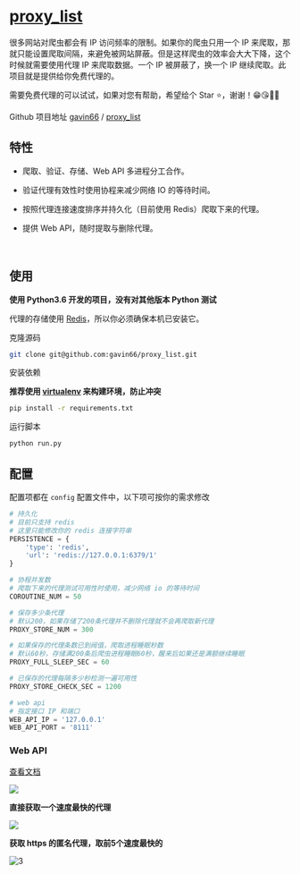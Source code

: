 # [proxy_list](https://github.com/gavin66/proxy_list)
很多网站对爬虫都会有 IP 访问频率的限制。如果你的爬虫只用一个 IP 来爬取，那就只能设置爬取间隔，来避免被网站屏蔽。但是这样爬虫的效率会大大下降，这个时候就需要使用代理 IP 来爬取数据。一个 IP 被屏蔽了，换一个 IP 继续爬取。此项目就是提供给你免费代理的。

需要免费代理的可以试试，如果对您有帮助，希望给个 Star ⭐，谢谢！😁😘🎁🎉

Github 项目地址 [gavin66](https://github.com/gavin66) / [proxy_list](https://github.com/gavin66/proxy_list)


## 特性

* 爬取、验证、存储、Web API 多进程分工合作。

* 验证代理有效性时使用协程来减少网络 IO 的等待时间。

* 按照代理连接速度排序并持久化（目前使用 Redis）爬取下来的代理。

* 提供 Web API，随时提取与删除代理。

  ​

## 使用

**使用 Python3.6 开发的项目，没有对其他版本 Python 测试**

代理的存储使用 [Redis](https://redis.io/)，所以你必须确保本机已安装它。



克隆源码

```sh
git clone git@github.com:gavin66/proxy_list.git
```

安装依赖

**推荐使用 [virtualenv](https://virtualenv.pypa.io/en/stable/) 来构建环境，防止冲突**

```sh
pip install -r requirements.txt
```

运行脚本

```sh
python run.py
```



## 配置

配置项都在 `config` 配置文件中，以下项可按你的需求修改

```python
# 持久化
# 目前只支持 redis
# 这里只能修改你的 redis 连接字符串
PERSISTENCE = {
    'type': 'redis',
    'url': 'redis://127.0.0.1:6379/1'
}

# 协程并发数
# 爬取下来的代理测试可用性时使用，减少网络 io 的等待时间
COROUTINE_NUM = 50

# 保存多少条代理
# 默认200，如果存储了200条代理并不删除代理就不会再爬取新代理
PROXY_STORE_NUM = 300

# 如果保存的代理条数已到阀值，爬取进程睡眠秒数
# 默认60秒，存储满200条后爬虫进程睡眠60秒，醒来后如果还是满额继续睡眠
PROXY_FULL_SLEEP_SEC = 60

# 已保存的代理每隔多少秒检测一遍可用性
PROXY_STORE_CHECK_SEC = 1200

# web api
# 指定接口 IP 和端口
WEB_API_IP = '127.0.0.1'
WEB_API_PORT = '8111'
```



### Web API

[查看文档](https://htmlpreview.github.io/?https://github.com/gavin66/proxy_list/blob/master/doc/web_api.html)

![](https://github.com/gavin66/proxy_list/blob/master/doc/p3.png?raw=true)


**直接获取一个速度最快的代理**

![](https://github.com/gavin66/proxy_list/blob/master/doc/p1.png?raw=true)


**获取 https 的匿名代理，取前5个速度最快的**

![3](https://github.com/gavin66/proxy_list/blob/master/doc/p2.png?raw=true)